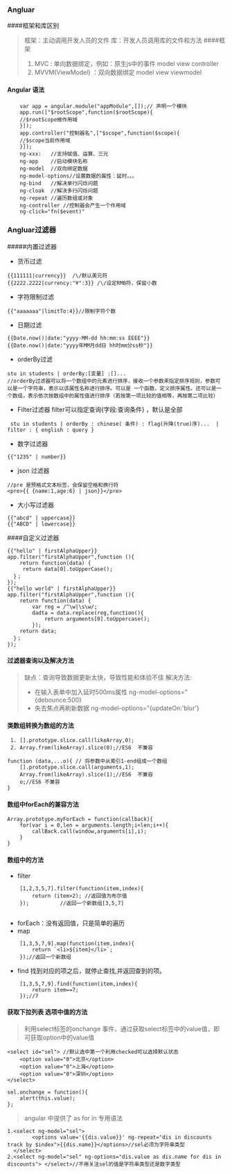 ###   Angluar

####框架和库区别
> 框架：主动调用开发人员的文件
> 库：开发人员调用库的文件和方法
####框架
> 1. MVC : 单向数据绑定，例如：原生js中的事件 
   > model view controller
> 2. MVVM(ViewModel) ：双向数据绑定
   > model view viewmodel 
#### Angular 语法
```
	var app = angular.module("appModule",[]);// 声明一个模块
	app.run(["$rootScope",function($rootScope){	
	//$rootScope根作用域
	}]);
	app.controller("控制器名",["$scope",function($scope){
	//$scope当前作用域
	}]);
	ng-xxx:   //支持赋值、运算、三元
	ng-app    //启动模块名称
	ng-model  //双向绑定数据
	ng-model-options//设置数据的属性：延时。。。	
	ng-bind   //解决单行闪烁问题
	ng-cloak  //解决多行闪烁问题
	ng-repeat //遍历数组或对象
	ng-controller //控制器会产生一个作用域
	ng-click="fn($event)"
```

###   Angluar过滤器
#####内置过滤器
- 货币过滤
```
{{111111|currency}}  /\/默认美元符
{{2222.2222|currency:"¥":3}} /\/设定RMB符，保留小数
```
- 字符限制过滤
```
{{"aaaaaaa"|limitTo:4}}//限制字符个数
```
-  日期过滤
```
{{Date.now()|date:"yyyy-MM-dd hh:mm:ss EEEE"}}
{{Date.now()|date:"yyyy年MM月dd日 hh时mm分ss秒"}}
```
- orderBy过滤
```
stu in students | orderBy:[变量] :[]...
//orderBy过滤器可以将一个数组中的元素进行排序，接收一个参数来指定排序规则，参数可以是一个字符串，表示以该属性名称进行排序。可以是 一个函数，定义排序属性。还可以是一个数组，表示依次按数组中的属性值进行排序（若按第一项比较的值相等，再按第二项比较）
```
- Filter过滤器
filter可以指定查询{字段:查询条件} ，默认是全部
```
 stu in students | orderBy : chinese( 条件) : flag(升降(true)序)...  | filter : { english : query }
``` 
-  数字过滤器
```
{{"1235" | number}}
```
- json 过滤器
``` 
//pre 是预格式文本标签，会保留空格和换行符
<pre>{{ {name:1,age:6} | json}}</pre>
```
- 大小写过滤器
```
{{"abcd" | uppercase}} 
{{"ABCD" | lowercase}}
```

####自定义过滤器
```
{{"hello" | firstAlphaUpper}}
app.filter("firstAlphaUpper",function (){
	return function(data) {
	 return data[0].toUpperCase();
  }；
});
{{"hello world" | firstAlphaUpper}}
app.filter("firstAlphaUpper",function (){
	return function(data) {
		var reg = /^\w|\s\w/;
		dadta = data.replace(reg,function(){
			return arguments[0].toUppercase();
		});
	return data;
  }；
});
```
####  过滤器查询以及解决方法
>缺点：查询导致数据更新太快，导致性能和体验不佳
>解决方法: 
>- 在输入表单中加入延时500ms属性 ng-model-options="{debounce:500}
>- 失去焦点再刷新数据  ng-model-options="{updateOn:'blur'}
####    类数组转换为数组的方法
```
 1. [].prototype.slice.call(likeArray,0);
 2. Array.from(likeArray).slice(0);//ES6  不兼容

function (data,...o){ // 将参数中从索引1-end组成一个数组
	[].prototype.slice.call(arguments,1);
	Array.from(likeArray).slice(1);//ES6  不兼容
	o;//ES6 不兼容
}

```
####    数组中forEach的兼容方法
```
Array.prototype.myForEach = function(callback){
	for(var i = 0,len = arguments.length;i<len;i++){
		callBack.call(window,arguments[i],i);
	}
}
```
#### 数组中的方法
- filter
 ```
	 [1,2,3,5,7].filter(function(item,index){
		 return (item>2); //返回值为布尔值
	 });          //返回一个新数组[3,5,7]
	 
 ```
- forEach：没有返回值，只是简单的遍历
- map
```
	[1,3,5,7,9].map(function(item,index){
		return `<li>${item}</li>`;
	});//返回一个新数组
```
- find
 找到对应的项之后，就停止查找,并返回查到的项。
```
	[1,3,5,7,9].find(function(item,index){
		return item==7;
	});//7
```
####  获取下拉列表 选项中值的方法
>  利用select标签的onchange 事件，通过获取select标签中的value值，即可获取option中的value值
```
<select id="sel"> //默认选中第一个利用checked可以选择默认状态
	<option value="0">北京</option>
	<option value="0">上海</option>
	<option value="0">深圳</option>
</select>

sel.onchange = function(){
	alert(this.value);
};
```
> angular 中提供了 as for in 专用语法
```
1.<select ng-model="sel"> 
		<options value='{{dis.value}}' ng-repeat="dis in discounts track by $index">{{dis.name}}</options>//sel必须为字符串类型
  </select>
2.<select ng-model="sel" ng-options="dis.value as dis.name for dis in discounts"> </select>//不用关注sel的值是字符串类型还是数字类型
```